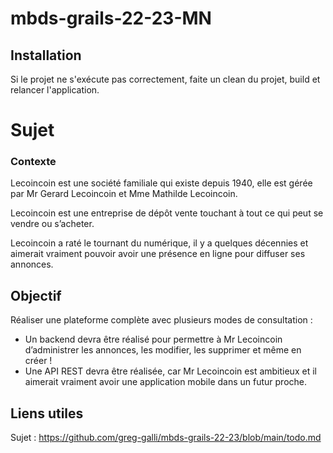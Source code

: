 # mbds-grails-22-23-MN

## Installation

Si le projet ne s'exécute pas correctement, faite un clean du projet, build et relancer l'application.

# Sujet

### Contexte 

Lecoincoin est une société familiale qui existe depuis 1940, elle est gérée par Mr Gerard Lecoincoin et Mme Mathilde Lecoincoin.

Lecoincoin est une entreprise de dépôt vente touchant à tout ce qui peut se vendre ou s’acheter.

Lecoincoin a raté le tournant du numérique, il y a quelques décennies et aimerait vraiment pouvoir avoir une présence en ligne pour diffuser ses annonces.

## Objectif 

Réaliser une plateforme complète avec plusieurs modes de consultation :

- Un backend devra être réalisé pour permettre à Mr Lecoincoin d’administrer les annonces, les modifier, les supprimer et même en créer !
- Une API REST devra être réalisée, car Mr Lecoincoin est ambitieux et il aimerait vraiment avoir une application mobile dans un futur proche.

## Liens utiles

Sujet : https://github.com/greg-galli/mbds-grails-22-23/blob/main/todo.md
